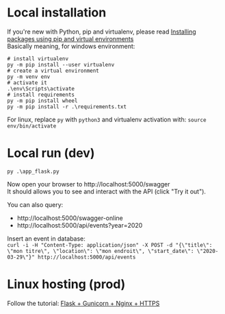 # Local installation

If you're new with Python, pip and virtualenv, please read [Installing packages using pip and virtual environments](https://packaging.python.org/guides/installing-using-pip-and-virtual-environments/)  
Basically meaning, for windows environment:

```
# install virtualenv
py -m pip install --user virtualenv
# create a virtual environment
py -m venv env
# activate it
.\env\Scripts\activate
# install requirements
py -m pip install wheel
py -m pip install -r .\requirements.txt
```

For linux, replace `py` with `python3` and virtualenv activation with: `source env/bin/activate`

# Local run (dev)

`py .\app_flask.py`

Now open your browser to http://localhost:5000/swagger  
It should allows you to see and interact with the API (click "Try it out").

You can also query:
* http://localhost:5000/swagger-online
* http://localhost:5000/api/events?year=2020

Insert an event in database:  
`curl -i -H "Content-Type: application/json" -X POST -d "{\"title\": \"mon titre\", \"location\": \"mon endroit\", \"start_date\": \"2020-03-29\"}" http://localhost:5000/api/events`


# Linux hosting (prod)

Follow the tutorial: [Flask + Gunicorn + Nginx + HTTPS](VPS.md)

